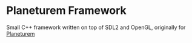# Planeturem Framework
Small C++ framework written on top of SDL2 and OpenGL, originally for [Planeturem](https://store.steampowered.com/app/3323260/Planeturem/)
